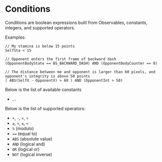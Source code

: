 # Conditions

Conditions are boolean expressions built from Observables, constants, integers, and supported operators.

Examples:
```
// My stamina is below 15 points
SelfSta < 15

// Opponent enters the first frame of backward dash
(OpponentBodyState == BS_BACKWARD_DASH) AND (OpponentBodyCounter == 0)

// The distance between me and opponent is larger than 60 pixels, and opponent's integrity is above 50 points
( ABS(SelfX - OpponentX) > 60 ) AND (OpponentInt > 50)
```

Below is the list of available constants
- ...

Below is the list of supported operators:
- `+`, `-`, `×`, `÷`
- `≥`, `>`, `≤`, `<`
- `%` (modulo)
- `==` (equal to)
- `ABS` (absolute value)
- `AND` (logical and)
- `OR` (logical or)
- `NOT` (logical inverse)